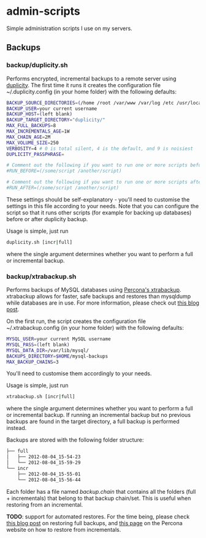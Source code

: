 # admin-scripts #

Simple administration scripts I use on my servers. 

## Backups ##

### backup/duplicity.sh ###

Performs encrypted, incremental backups to a remote server using [duplicity](http://duplicity.nongnu.org). 
The first time it runs it creates the configuration file ~/.duplicity.config (in your home folder) with the following defaults:

``` bash
BACKUP_SOURCE_DIRECTORIES=(/home /root /var/www /var/log /etc /usr/local)
BACKUP_USER=your current username
BACKUP_HOST=(left blank)
BACKUP_TARGET_DIRECTORY="duplicity/"
MAX_FULL_BACKUPS=8
MAX_INCREMENTALS_AGE=1W
MAX_CHAIN_AGE=2M
MAX_VOLUME_SIZE=250
VERBOSITY=4 # 0 is total silent, 4 is the default, and 9 is noisiest
DUPLICITY_PASSPHRASE=

# Comment out the following if you want to run one or more scripts before duplicity backup.
#RUN_BEFORE=(/some/script /another/script)

# Comment out the following if you want to run one or more scripts after duplicity backup.
#RUN_AFTER=(/some/script /another/script)
```

These settings should be self-explanatory - you'll need to customise the settings in this file according to your needs. Note that you can configure the script so that it runs other scripts (for example for backing up databases) before or after duplicity backup. 

Usage is simple, just run

``` bash
duplicity.sh [incr|full] 
```

where the single argument determines whether you want to perform a full or incremental backup. 


### backup/xtrabackup.sh ###


Performs backups of MySQL databases using [Percona's xtrabackup](http://www.percona.com/doc/percona-xtrabackup/). xtrabackup allows for faster, safe backups and restores than mysqldump while databases are in use. For more information, please check out [this blog post](http://vitobotta.com/painless-hot-backups-mysql-live-databases-percona-xtrabackup/ "Painless, ultra fast hot backups and restores of MySQL databases with Percona's XtraBackup").

On the first run, the script creates the configuration file ~/.xtrabackup.config (in your home folder) with the following defaults:

``` bash
MYSQL_USER=your current MySQL username
MYSQL_PASS=(left blank)
MYSQL_DATA_DIR=/var/lib/mysql/
BACKUPS_DIRECTORY=$HOME/mysql-backups
MAX_BACKUP_CHAINS=3
```

You'll need to customise them accordingly to your needs.

Usage is simple, just run

``` bash
xtrabackup.sh [incr|full] 
```

where the single argument determines whether you want to perform a full or incremental backup. If running an incremental backup but no previous backups are found in the target directory, a full backup is performed instead.

Backups are stored with the following folder structure:

``` bash
├── full
│   ├── 2012-08-04_15-54-23
│   └── 2012-08-04_15-59-29
└── incr
    ├── 2012-08-04_15-55-01
    └── 2012-08-04_15-56-44
```

Each folder has a file named *backup.chain* that contains all the folders (full + incrementals) that belong to that backup chain/set. This is useful when restoring from an incremental.

**TODO**: support for automated restores. For the time being, please check [this blog post](http://vitobotta.com/painless-hot-backups-mysql-live-databases-percona-xtrabackup/ "Painless, ultra fast hot backups and restores of MySQL databases with Percona's XtraBackup") on restoring full backups, and [this page](http://www.percona.com/doc/percona-xtrabackup/xtrabackup_bin/incremental_backups.html?id=percona-xtrabackup:xtrabackup:incremental) on the Percona website on how to restore from incrementals.